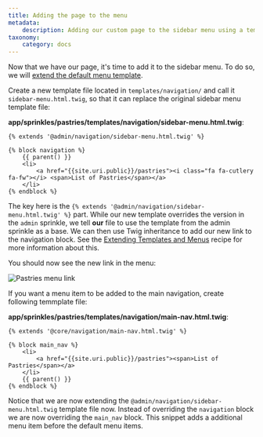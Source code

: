 ```yaml
---
title: Adding the page to the menu
metadata:
    description: Adding our custom page to the sidebar menu using a template extension.
taxonomy:
    category: docs
---
```


Now that we have our page, it's time to add it to the sidebar menu. To do so, we will [extend the default menu template](/recipes/extending-template#adding-custom-menu-entries).

Create a new template file located in `templates/navigation/` and call it `sidebar-menu.html.twig`, so that it can replace the original sidebar menu template file:

**app/sprinkles/pastries/templates/navigation/sidebar-menu.html.twig**:
```twig
{% extends '@admin/navigation/sidebar-menu.html.twig' %}

{% block navigation %}
    {{ parent() }}
    <li>
        <a href="{{site.uri.public}}/pastries"><i class="fa fa-cutlery fa-fw"></i> <span>List of Pastries</span></a>
    </li>
{% endblock %}
```

The key here is the `{% extends '@admin/navigation/sidebar-menu.html.twig' %}` part. While our new template overrides the version in the `admin` sprinkle, we tell **our** file to use the template from the admin sprinkle as a base. We can then use Twig inheritance to add our new link to the navigation block. See the [Extending Templates and Menus](/recipes/extending-template) recipe for more information about this.

You should now see the new link in the menu:

![Pastries menu link](/images/pastries/03.png)

If you want a menu item to be added to the main navigation, create following temmplate file:

**app/sprinkles/pastries/templates/navigation/main-nav.html.twig**:
```twig
{% extends '@core/navigation/main-nav.html.twig' %}

{% block main_nav %}
    <li>
        <a href="{{site.uri.public}}/pastries"><span>List of Pastries</span></a>
    </li>
    {{ parent() }}
{% endblock %}
```

Notice that we are now extending the `@admin/navigation/sidebar-menu.html.twig` template file now. Instead of overriding the `navigation` block we are now overriding the `main_nav` block. This snippet adds a additional menu item before the default menu items.
